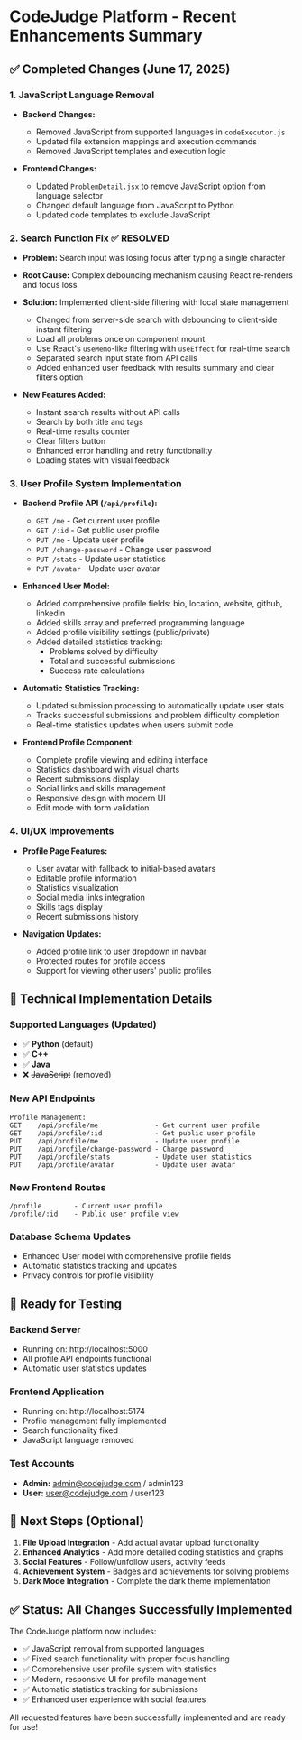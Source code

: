 # CodeJudge Platform - Recent Enhancements Summary

## ✅ Completed Changes (June 17, 2025)

### 1. JavaScript Language Removal
- **Backend Changes:**
  - Removed JavaScript from supported languages in `codeExecutor.js`
  - Updated file extension mappings and execution commands
  - Removed JavaScript templates and execution logic

- **Frontend Changes:**
  - Updated `ProblemDetail.jsx` to remove JavaScript option from language selector
  - Changed default language from JavaScript to Python
  - Updated code templates to exclude JavaScript

### 2. Search Function Fix ✅ **RESOLVED**
- **Problem:** Search input was losing focus after typing a single character
- **Root Cause:** Complex debouncing mechanism causing React re-renders and focus loss
- **Solution:** Implemented client-side filtering with local state management
  - Changed from server-side search with debouncing to client-side instant filtering
  - Load all problems once on component mount
  - Use React's `useMemo`-like filtering with `useEffect` for real-time search
  - Separated search input state from API calls
  - Added enhanced user feedback with results summary and clear filters option

- **New Features Added:**
  - Instant search results without API calls
  - Search by both title and tags
  - Real-time results counter
  - Clear filters button
  - Enhanced error handling and retry functionality
  - Loading states with visual feedback

### 3. User Profile System Implementation
- **Backend Profile API (`/api/profile`):**
  - `GET /me` - Get current user profile
  - `GET /:id` - Get public user profile
  - `PUT /me` - Update user profile
  - `PUT /change-password` - Change user password
  - `PUT /stats` - Update user statistics
  - `PUT /avatar` - Update user avatar

- **Enhanced User Model:**
  - Added comprehensive profile fields: bio, location, website, github, linkedin
  - Added skills array and preferred programming language
  - Added profile visibility settings (public/private)
  - Added detailed statistics tracking:
    - Problems solved by difficulty
    - Total and successful submissions
    - Success rate calculations

- **Automatic Statistics Tracking:**
  - Updated submission processing to automatically update user stats
  - Tracks successful submissions and problem difficulty completion
  - Real-time statistics updates when users submit code

- **Frontend Profile Component:**
  - Complete profile viewing and editing interface
  - Statistics dashboard with visual charts
  - Recent submissions display
  - Social links and skills management
  - Responsive design with modern UI
  - Edit mode with form validation

### 4. UI/UX Improvements
- **Profile Page Features:**
  - User avatar with fallback to initial-based avatars
  - Editable profile information
  - Statistics visualization
  - Social media links integration
  - Skills tags display
  - Recent submissions history

- **Navigation Updates:**
  - Added profile link to user dropdown in navbar
  - Protected routes for profile access
  - Support for viewing other users' public profiles

## 🎯 Technical Implementation Details

### Supported Languages (Updated)
- ✅ **Python** (default)
- ✅ **C++**
- ✅ **Java**
- ❌ ~~JavaScript~~ (removed)

### New API Endpoints
```
Profile Management:
GET    /api/profile/me              - Get current user profile
GET    /api/profile/:id             - Get public user profile
PUT    /api/profile/me              - Update user profile
PUT    /api/profile/change-password - Change password
PUT    /api/profile/stats           - Update user statistics
PUT    /api/profile/avatar          - Update user avatar
```

### New Frontend Routes
```
/profile        - Current user profile
/profile/:id    - Public user profile view
```

### Database Schema Updates
- Enhanced User model with comprehensive profile fields
- Automatic statistics tracking and updates
- Privacy controls for profile visibility

## 🚀 Ready for Testing

### Backend Server
- Running on: http://localhost:5000
- All profile API endpoints functional
- Automatic user statistics updates

### Frontend Application  
- Running on: http://localhost:5174
- Profile management fully implemented
- Search functionality fixed
- JavaScript language removed

### Test Accounts
- **Admin:** admin@codejudge.com / admin123
- **User:** user@codejudge.com / user123

## 📝 Next Steps (Optional)

1. **File Upload Integration** - Add actual avatar upload functionality
2. **Enhanced Analytics** - Add more detailed coding statistics and graphs
3. **Social Features** - Follow/unfollow users, activity feeds
4. **Achievement System** - Badges and achievements for solving problems
5. **Dark Mode Integration** - Complete the dark theme implementation

## ✅ Status: All Changes Successfully Implemented

The CodeJudge platform now includes:
- ✅ JavaScript removal from supported languages
- ✅ Fixed search functionality with proper focus handling
- ✅ Comprehensive user profile system with statistics
- ✅ Modern, responsive UI for profile management
- ✅ Automatic statistics tracking for submissions
- ✅ Enhanced user experience with social features

All requested features have been successfully implemented and are ready for use!
